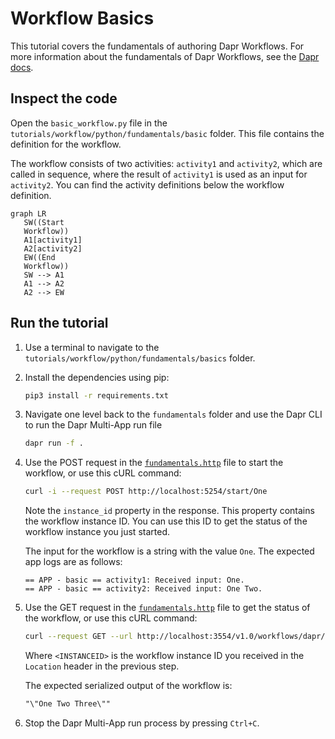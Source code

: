# Workflow Basics

This tutorial covers the fundamentals of authoring Dapr Workflows. For more information about the fundamentals of Dapr Workflows, see the [Dapr docs](https://docs.dapr.io/developing-applications/building-blocks/workflow/workflow-features-concepts/).

## Inspect the code

Open the `basic_workflow.py` file in the `tutorials/workflow/python/fundamentals/basic` folder. This file contains the definition for the workflow.

The workflow consists of two activities: `activity1` and `activity2`, which are called in sequence, where the result of `activity1` is used as an input for `activity2`. You can find the activity definitions below the workflow definition.

```mermaid
graph LR
   SW((Start
   Workflow))
   A1[activity1]
   A2[activity2]
   EW((End
   Workflow))
   SW --> A1
   A1 --> A2
   A2 --> EW
```

## Run the tutorial

1. Use a terminal to navigate to the `tutorials/workflow/python/fundamentals/basics` folder.
2. Install the dependencies using pip:

    ```bash
    pip3 install -r requirements.txt
    ```

3. Navigate one level back to the `fundamentals` folder and use the Dapr CLI to run the Dapr Multi-App run file

    <!-- STEP
    name: Run multi app run template
    expected_stdout_lines:
    - 'Started Dapr with app id "basic"'
    expected_stderr_lines:
    working_dir: .
    output_match_mode: substring
    background: true
    sleep: 15
    timeout_seconds: 30
    -->
    ```bash
    dapr run -f .
    ```
    <!-- END_STEP -->

4. Use the POST request in the [`fundamentals.http`](./fundamentals.http) file to start the workflow, or use this cURL command:

    ```bash
    curl -i --request POST http://localhost:5254/start/One
    ```

    Note the `instance_id` property in the response. This property contains the workflow instance ID. You can use this ID to get the status of the workflow instance you just started.

    The input for the workflow is a string with the value `One`. The expected app logs are as follows:

    ```text
    == APP - basic == activity1: Received input: One.
    == APP - basic == activity2: Received input: One Two.
    ```

5. Use the GET request in the [`fundamentals.http`](./fundamentals.http) file to get the status of the workflow, or use this cURL command:

    ```bash
    curl --request GET --url http://localhost:3554/v1.0/workflows/dapr/<INSTANCEID>
    ```

    Where `<INSTANCEID>` is the workflow instance ID you received in the `Location` header in the previous step.

    The expected serialized output of the workflow is:

    ```txt
    "\"One Two Three\""
    ```

6. Stop the Dapr Multi-App run process by pressing `Ctrl+C`.
